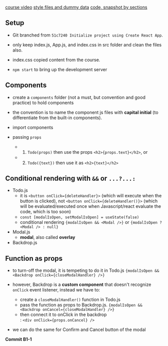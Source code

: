 [course video](https://www.youtube.com/watch?v=Dorf8i6lCuk&t=27s)
[style files and dummy data](https://github.com/academind/react-complete-guide-code/tree/zz-reactjs-summary/extra-files)
[code, snapshot by sections](https://github.com/academind/react-complete-guide-code/tree/zz-reactjs-summary/extra-files)

## Setup

- Git branched from `51c7240 Initialize project using Create React App`.
- only keep index.js, App.js, and index.css in src folder and clean the files also.
- index.css copied content from the course.

- `npm start` to bring up the development server

## Components

- create a `components` folder (not a must, but convention and good practice) to hold components
- the convention is to name the component js files with **capital initial** (to differentiate from the built-in components).

- import components
- passing `props`
  - 1. `Todo(props)` then use the props `<h2>{props.text}</h2>`, or
  - 2. `Todo({text})` then use it as `<h2>{text}</h2>`

## Conditional rendering with `&&` or `...?...:`

- Todo.js
  - it is `<button onClick={deleteHandler}>` (which will execute when the button is clicked), not `<button onClick={deleteHandler()}>` (which will be evaluated/executed once when Javascript/react evaluate the code, which is too soon)
  - `const [modalIsOpen, setModalIsOpen] = useState(false)`
  - conditional rendering `{modalIsOpen && <Modal />}` or `{modalIsOpen ? <Modal /> : null}`
- Modal.js
  - **modal**, also called **overlay**
- Backdrop.js

## Function as props

- to turn-off the modal, it is tempeting to do it in Todo.js `{modalIsOpen && <Backdrop onClick={closeModalHandler} />}`
- however, Backdrop is a **custom component** that doesn't recognize `onClick` event listener, instead we have to:

  - create a `closeModalHandler()` function in Todo.js
  - pass the function as props to Backdrop.js. `{modalIsOpen && <Backdrop onCancel={closeModalHandler} />}`
  - then connect it to onClick in the backdrop <div>: `<div onClick={props.onCancel} />`

- we can do the same for Confirm and Cancel button of the modal

**Commit B1-1**
